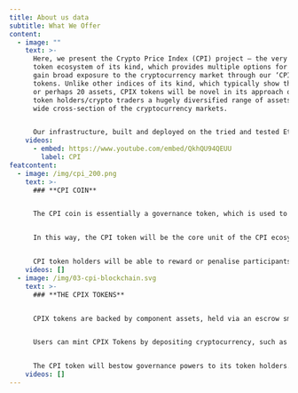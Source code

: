 ```yaml
---
title: About us data
subtitle: What We Offer
content:
  - image: ""
    text: >-
      Here, we present the Crypto Price Index (CPI) project – the very first
      token ecosystem of its kind, which provides multiple options for users to
      gain broad exposure to the cryptocurrency market through our ‘CPIX’
      tokens. Unlike other indices of its kind, which typically show the top 10
      or perhaps 20 assets, CPIX tokens will be novel in its approach of showing
      token holders/crypto traders a hugely diversified range of assets across a
      wide cross-section of the cryptocurrency markets. 


      Our infrastructure, built and deployed on the tried and tested Ethereum blockchain, will use advanced technical architecture to track a basket of assets for each CPIX token minted.
    videos:
      - embed: https://www.youtube.com/embed/QkhQU94QEUU
        label: CPI
featcontent:
  - image: /img/cpi_200.png
    text: >-
      ### **CPI COIN**


      The CPI coin is essentially a governance token, which is used to represent an interest in the health of the CPIX token ecosystem. 


      In this way, the CPI token will be the core unit of the CPI ecosystem, as it’s directly used to access our products and services, and is in no way an investment by itself.


      CPI token holders will be able to reward or penalise participants in the CPI network. CPI holders are incentivised to participate in the governance of the ecosystem through coin burns.
    videos: []
  - image: /img/03-cpi-blockchain.svg
    text: >-
      ### **THE CPIX TOKENS**


      CPIX tokens are backed by component assets, held via an escrow smart contract. In order to mint the genesis CPIX tokens, a portion of the CPI funds will be deposited to the CPIX smart contract.


      Users can mint CPIX Tokens by depositing cryptocurrency, such as ETH or wrapped BTC. In order to redeem tokens, users can redeposit their CPIX back to the smart contract, simultaneously receiving ETH and burning the CPIX specific to that contract, e.g. CPI30.  As we’ve discussed, the token will then self balance.


      The CPI token will bestow governance powers to its token holders. These include voting on which assets will be included in the CPIX  asset list, and steering the CPIX token’s direction.
    videos: []
---
```


